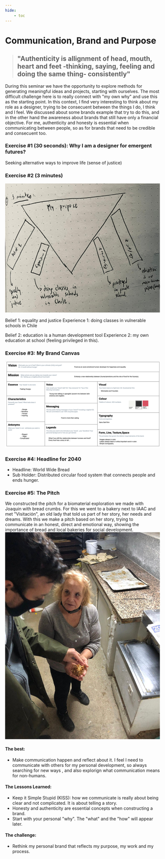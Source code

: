 ```yaml
---
hide:
    - toc
---
```


# Communication, Brand and Purpose

> ## "Authenticity is allignment of head, mouth, heart and feet -thinking, saying, feeling and doing the same thing- consistently"

During this seminar we have the opportunity to explore methods for generating meaningful ideas and projects, starting with ourselves. The most difficult challenge here is to really connect with "my own why" and use this as the starting point. In this context, I find very interesting to think about my role as a designer, trying to be consecuent between the things I do, I think and I feel. We discussed about some brands example that try to do this, and in the other hand the awareness about brands that still have only a financial objective. For me, authenticity and honesty is essential when communicating between people, so as for brands that need to be credible and consecuent too. 


### Exercise #1 (30 seconds): Why I am a designer for emergent futures?

Seeking alternative ways to improve life (sense of justice)

### Exercise #2 (3 minutes)
![](../images/commbp/triangulo.jpg)

Belief 1: equality and justice
Experience 1: doing classes in vulnerable schools in Chile

Belief 2: education is a human development tool
Experience 2: my own education at school (feeling privileged in this).

### Exercise #3: My Brand Canvas
![](../images/commbp/canvas.jpg)

### Exercise #4: Headline for 2040

- Headline: World Wide Bread
- Sub Holder: Distributed circular food system that connects people and ends hunger.

### Exercise #5: The Pitch

We constructed the pitch for a biomaterial exploration we made with Joaquin with bread crumbs. For this we went to a bakery next to IAAC and met "Visitación", an old lady that told us part of her story, her needs and dreams. With this we make a pitch based on her story, trying to communicate in an honest, direct and emotional way, showing the importance of bread and local bakeries for social development. 
![](../images/commbp/visitacion.jpg)

#### The best: 
- Make communication happen and reflect about it. I feel I need to communicate with others for my personal development, so always searching for new ways , and also explorign what communication means for non-humans.

#### The Lessons Learned:
- Keep it Simple Stupid (KISS): how we communicate is really about being clear and not complicated. It is about telling a story. 
- Honesty and authenticity are essential concepts when constructing a brand. 
- Start with your personal "why". The "what" and the "how" will appear later.

#### The challenge:
- Rethink my personal brand that reflects my purpose, my work and my process.








 


























